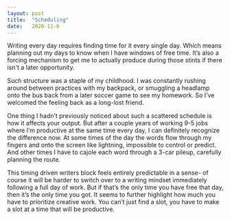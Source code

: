 ```yaml
---
layout: post
title:  "Scheduling"
date:   2020-11-6
---
```

Writing every day requires finding time for it every single day. Which means planning out my days to know when I have windows of free time. It’s also a forcing mechanism to get me to actually produce during those stints if there isn't a later opportunity. 

Such structure was a staple of my childhood. I was constantly rushing around between practices with my backpack, or smuggling a headlamp onto the bus back from a later soccer game to see my homework. So I’ve welcomed the feeling back as a long-lost friend. 

One thing I hadn’t previously noticed about such a scattered schedule is how it affects your output. But after a couple years of working 9-5 jobs where I’m productive at the same time every day, I can definitely recognize the difference now. At some times of the day the words flow through my fingers and onto the screen like lightning, impossible to control or predict. And other times I have to cajole each word through a 3-car pileup, carefully planning the route. 

This timing driven writers block feels entirely predictable in a sense- of course it will be harder to switch over to a writing mindset immediately following a full day of work. But if that’s the only time you have free that day, then it’s the only time you got. It seems to further highlight how much you have to prioritize creative work. You can’t just find a slot, you have to make a slot at a time that will be productive.